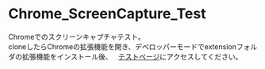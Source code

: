# Chrome_ScreenCapture_Test
Chromeでのスクリーンキャプチャテスト。  
cloneしたらChromeの拡張機能を開き、デベロッパーモードでextensionフォルダの拡張機能をインストール後、  
[テストページ](https://turbographics2000.github.io/Chrome_ScreenCapture_Test/)にアクセスしてください。

